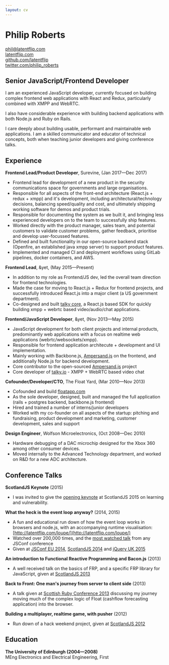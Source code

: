 ```yaml
---
layout: cv
---
```


# Philip Roberts

[phil@latentflip.com](mailto:phil@latentflip.com)  
[latentflip.com](https://latentflip.com)  
[github.com/latentflip](https://github.com/latentflip)  
[twitter.com/philip_roberts](https://twitter.com/philip_roberts)

## Senior JavaScript/Frontend Developer

I am an experienced JavaScript developer, currently focused on building complex frontend web applications with React and Redux, particularly combined with XMPP and WebRTC.

I also have considerable experience with building backend applications with both Node.js and Ruby on Rails.

I care deeply about building usable, performant and maintainable web applications. I am a skilled communicator and educator of technical concepts, both when teaching junior developers and giving conference talks.

## Experience

**Frontend Lead/Product Developer**,  Surevine, (Jan 2017—Dec 2017)

* Frontend lead for development of a new product in the security communications space for governments and large organisations.
* Responsible for all aspects of the front-end architecture (React.js + redux + xmpp) and it's development, including architectural/technology decisions, balancing speed/quality and cost, and ultimately shipping working software for demos and product trials.
* Responsible for documenting the system as we built it, and bringing less experienced developers on to the team to successfully ship features.
* Worked directly with the product manager, sales team, and potential customers to validate customer problems, gather feedback, prioritise and develop user-focussed features.
* Defined and built functionality in our open-source backend stack (Openfire, an established java xmpp server) to support product features.
* Implemented and managed CI and deployment workflows using GitLab pipelines, docker containers, and AWS.


**Frontend Lead**,  &yet, (May 2015—Present)

* In addition to my role as Frontend/JS dev, led the overall team direction for frontend technologies.
* Made the case for moving to React.js + Redux for frontend projects, and successfully introduced React.js into a major client (a US government department).
* Co-designed and built [talky core](https://about.talky.io/core/), a React.js based SDK for quickly building xmpp + webrtc based video/audio/chat applications.

**Frontend/JavaScript Developer**, &yet, (Nov 2013—May 2015)

* JavaScript development for both client projects and internal products, predominantly web applications with a focus on realtime web applications (webrtc/websockets/xmpp).
* Responsible for frontend application architecute + development and UI implementation.
* Mainly working with Backbone.js, [Ampersand.js](https://ampersandjs.com/) on the frontend, and additionally Node.js for backend development.
* Core contributor to the open-sourced [Ampersand.js](https://ampersandjs.com) project
* Core developer of [talky.io](https://talky.io) - XMPP + WebRTC based video chat

**Cofounder/Developer/CTO**, The Float Yard, (Mar 2010—Nov 2013)

* Cofounded and build [floatapp.com](https://floatapp.com)
* As the sole developer, designed, built and managed the full application (rails + postgres backend, backbone.js frontend)
* Hired and trained a number of interns/junior developers
* Worked with my co-founder on all aspects of the startup: pitching and fundraising, product development and marketing, customer development, sales and support

**Design Engineer**, Wolfson Microelectronics, (Oct 2008—Dec 2010)

* Hardware debugging of a DAC microchip designed for the Xbox 360 among other consumer devices.
* Moved internally to the Advanced Technology department, and worked on R&D for a new ADC architecture.

## Conference Talks

**ScotlandJS Keynote** (2015) 

* I was invited to give the [opening keynote](https://www.youtube.com/watch?v=43BdvIDdZA4) at ScotlandJS 2015 on learning and vulnerability.

**What the heck is the event loop anyway?** (2014, 2015)  

* A fun and educational run down of how the event loop works in browsers and node.js, with an accompanying runtime visualisation: [http://latentflip.com/loupe/](http://latentflip.com/loupe/)
* Watched over 200,000 times, and the [most watched talk](https://www.youtube.com/user/jsconfeu/videos?view=0&sort=p&flow=list) from any JSConf conference
* Given at [JSConf EU 2014](https://www.youtube.com/watch?v=8aGhZQkoFbQ),  [ScotlandJS 2014](https://vimeo.com/96425312) and [jQuery UK 2015](http://jqueryuk.com/2015/videos.php?s=what-the-heck-is-the-event-loop-anyway)


**An introduction to Functional Reactive Programming and Bacon.js** (2013)

* A well received talk on the basics of FRP, and a specific FRP library for JavaScript, given at [ScotlandJS 2013](https://vimeo.com/68987289)

**Back to Front: One man's journey from server to client side** (2013)

* A talk given at [Scottish Ruby Conference 2013](https://vimeo.com/66857759) discussing my journey moving much of the complex logic of Float (cashflow forecasting application) into the browser.

**Building a multiplayer, realtime game, with pusher** (2012)

* Run down of a hack weekend project, given at [ScotlandJS 2012](https://vimeo.com/45119844)



## Education

**The University of Edinburgh (2004—2008)**  
MEng Electronics and Electrical Engineering, First
